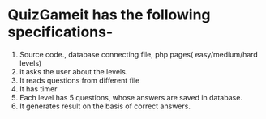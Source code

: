 # QuizGameit has the following specifications-
1. Source code., database connecting file, php pages( easy/medium/hard levels)
2. it asks the user about the levels.
3. It reads questions from different file
4. It has timer
5. Each level has 5 questions, whose answers are saved in database.
6. It generates result on the basis of correct answers.
